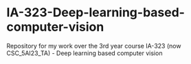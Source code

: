 # IA-323-Deep-learning-based-computer-vision
Repository for my work over the 3rd year course IA-323 (now CSC_5AI23_TA) - Deep learning based computer vision
